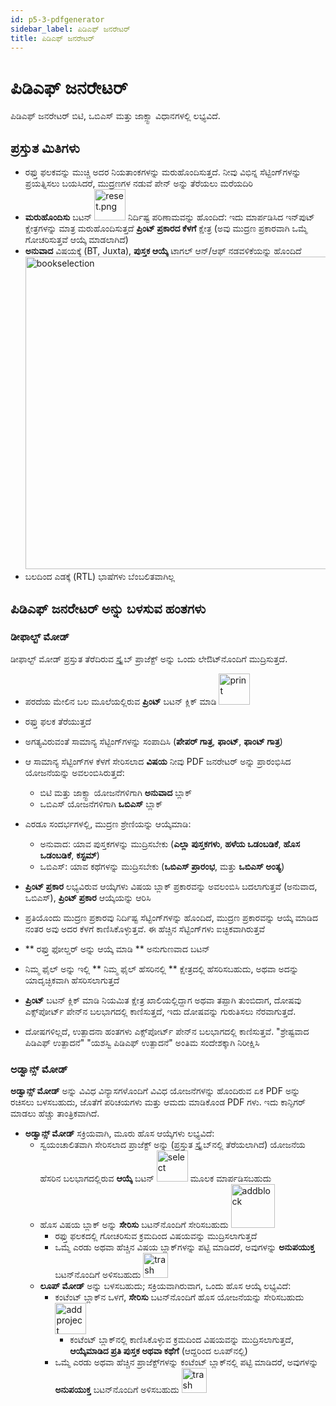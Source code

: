 ```yaml
---
id: p5-3-pdfgenerator
sidebar_label: ಪಿಡಿಎಫ್ ಜನರೇಟರ್
title: ಪಿಡಿಎಫ್ ಜನರೇಟರ್
---
```


# ಪಿಡಿಎಫ್ ಜನರೇಟರ್

ಪಿಡಿಎಫ್ ಜನರೇಟರ್ ಬಿಟಿ, ಒಬಿಎಸ್ ಮತ್ತು ಜಾಕ್ಸ್ಟಾ ವಿಧಾನಗಳಲ್ಲಿ ಲಭ್ಯವಿದೆ.

## ಪ್ರಸ್ತುತ ಮಿತಿಗಳು
- ರಫ್ತು ಫಲಕವನ್ನು ಮುಚ್ಚಿ ಅದರ ನಿಯತಾಂಕಗಳನ್ನು ಮರುಹೊಂದಿಸುತ್ತದೆ. ನೀವು ವಿಭಿನ್ನ ಸೆಟ್ಟಿಂಗ್‌ಗಳನ್ನು ಪ್ರಯತ್ನಿಸಲು ಬಯಸಿದರೆ, ಮುದ್ರಣಗಳ ನಡುವೆ ಪೇನ್ ಅನ್ನು ತೆರೆಯಲು ಮರೆಯದಿರಿ
- **ಮರುಹೊಂದಿಸು** ಬಟನ್ <img src="/0.7.0/Reset.png"  width="50px" alt="reset.png"/> ನಿರ್ದಿಷ್ಟ ಪರಿಣಾಮವನ್ನು ಹೊಂದಿದೆ: ಇದು ಮಾರ್ಪಡಿಸಿದ ಇನ್‌ಪುಟ್ ಕ್ಷೇತ್ರಗಳನ್ನು ಮಾತ್ರ ಮರುಹೊಂದಿಸುತ್ತದೆ **ಪ್ರಿಂಟ್ ಪ್ರಕಾರದ ಕೆಳಗೆ** ಕ್ಷೇತ್ರ (ಅವು ಮುದ್ರಣ ಪ್ರಕಾರವಾಗಿ ಒಮ್ಮೆ ಗೋಚರಿಸುತ್ತವೆ ಆಯ್ಕೆ ಮಾಡಲಾಗಿದೆ)
- **ಅನುವಾದ** ವಿಷಯಕ್ಕೆ (BT, Juxta), **ಪುಸ್ತಕ ಆಯ್ಕೆ** ಟಾಗಲ್ ಆನ್/ಆಫ್ ನಡವಳಿಕೆಯನ್ನು ಹೊಂದಿದೆ <img src="/0.8.1/kn_Bookselection.png"  width="500px" alt="bookselection"/>
- ಬಲದಿಂದ ಎಡಕ್ಕೆ (RTL) ಭಾಷೆಗಳು ಬೆಂಬಲಿತವಾಗಿಲ್ಲ

## ಪಿಡಿಎಫ್ ಜನರೇಟರ್ ಅನ್ನು ಬಳಸುವ ಹಂತಗಳು
### ಡೀಫಾಲ್ಟ್ ಮೋಡ್
ಡೀಫಾಲ್ಟ್ ಮೋಡ್ ಪ್ರಸ್ತುತ ತೆರೆದಿರುವ ಸ್ಕ್ರೈಬ್ ಪ್ರಾಜೆಕ್ಟ್ ಅನ್ನು ಒಂದು ಲೇಔಟ್‌ನೊಂದಿಗೆ ಮುದ್ರಿಸುತ್ತದೆ.
- ಪರದೆಯ ಮೇಲಿನ ಬಲ ಮೂಲೆಯಲ್ಲಿರುವ **ಪ್ರಿಂಟ್** ಬಟನ್ ಕ್ಲಿಕ್ ಮಾಡಿ <img src="/0.7.0/Print.png"  width="50px" alt="print"/>
- ರಫ್ತು ಫಲಕ ತೆರೆಯುತ್ತದೆ
- ಅಗತ್ಯವಿರುವಂತೆ ಸಾಮಾನ್ಯ ಸೆಟ್ಟಿಂಗ್‌ಗಳನ್ನು ಸಂಪಾದಿಸಿ (**ಪೇಪರ್ ಗಾತ್ರ**, **ಫಾಂಟ್**, **ಫಾಂಟ್ ಗಾತ್ರ**)
- ಆ ಸಾಮಾನ್ಯ ಸೆಟ್ಟಿಂಗ್‌ಗಳ ಕೆಳಗೆ ಸೇರಿಸಲಾದ **ವಿಷಯ** ನೀವು PDF ಜನರೇಟರ್ ಅನ್ನು ಪ್ರಾರಂಭಿಸಿದ ಯೋಜನೆಯನ್ನು ಅವಲಂಬಿಸಿರುತ್ತದೆ:
  - ಬಿಟಿ ಮತ್ತು ಜಾಕ್ಸ್ಟಾ ಯೋಜನೆಗಳಿಗಾಗಿ **ಅನುವಾದ** ಬ್ಲಾಕ್
  - ಒಬಿಎಸ್ ಯೋಜನೆಗಳಿಗಾಗಿ **ಒಬಿಎಸ್** ಬ್ಲಾಕ್
- ಎರಡೂ ಸಂದರ್ಭಗಳಲ್ಲಿ, ಮುದ್ರಣ ಶ್ರೇಣಿಯನ್ನು ಆಯ್ಕೆಮಾಡಿ:
  - ಅನುವಾದ: ಯಾವ ಪುಸ್ತಕಗಳನ್ನು ಮುದ್ರಿಸಬೇಕು (**ಎಲ್ಲಾ ಪುಸ್ತಕಗಳು**, **ಹಳೆಯ ಒಡಂಬಡಿಕೆ**, **ಹೊಸ ಒಡಂಬಡಿಕೆ**, **ಕಸ್ಟಮ್**)
  - ಒಬಿಎಸ್: ಯಾವ ಕಥೆಗಳನ್ನು ಮುದ್ರಿಸಬೇಕು (**ಒಬಿಎಸ್ ಪ್ರಾರಂಭ**, ಮತ್ತು **ಒಬಿಎಸ್ ಅಂತ್ಯ**)

- **ಪ್ರಿಂಟ್ ಪ್ರಕಾರ** ಲಭ್ಯವಿರುವ ಆಯ್ಕೆಗಳು ವಿಷಯ ಬ್ಲಾಕ್ ಪ್ರಕಾರವನ್ನು ಅವಲಂಬಿಸಿ ಬದಲಾಗುತ್ತವೆ (ಅನುವಾದ, ಒಬಿಎಸ್), **ಪ್ರಿಂಟ್ ಪ್ರಕಾರ** ಆಯ್ಕೆಯನ್ನು ಆರಿಸಿ
- ಪ್ರತಿಯೊಂದು ಮುದ್ರಣ ಪ್ರಕಾರವು ನಿರ್ದಿಷ್ಟ ಸೆಟ್ಟಿಂಗ್‌ಗಳನ್ನು ಹೊಂದಿದೆ, ಮುದ್ರಣ ಪ್ರಕಾರವನ್ನು ಆಯ್ಕೆ ಮಾಡಿದ ನಂತರ ಅವು ಅದರ ಕೆಳಗೆ ಕಾಣಿಸಿಕೊಳ್ಳುತ್ತವೆ. ಈ ಹೆಚ್ಚಿನ ಸೆಟ್ಟಿಂಗ್‌ಗಳು ಐಚ್ಛಿಕವಾಗಿರುತ್ತವೆ
- ** ರಫ್ತು ಫೋಲ್ಡರ್ ಅನ್ನು ಆಯ್ಕೆ ಮಾಡಿ ** ಅನುಗುಣವಾದ ಬಟನ್
- ನಿಮ್ಮ ಫೈಲ್ ಅನ್ನು ಇಲ್ಲಿ ** ನಿಮ್ಮ ಫೈಲ್ ಹೆಸರಿನಲ್ಲಿ ** ಕ್ಷೇತ್ರದಲ್ಲಿ ಹೆಸರಿಸಬಹುದು, ಅಥವಾ ಅದನ್ನು ಯಾದೃಚ್ಛಿಕವಾಗಿ ಹೆಸರಿಸಲಾಗುತ್ತದೆ
- **ಪ್ರಿಂಟ್** ಬಟನ್ ಕ್ಲಿಕ್ ಮಾಡಿ
ನಿಯಮಿತ ಕ್ಷೇತ್ರ ಖಾಲಿಯಲ್ಲಿದ್ದಾಗ ಅಥವಾ ತಪ್ಪಾಗಿ ತುಂಬಿದಾಗ, ದೋಷವು ಎಕ್ಸ್‌ಪೋರ್ಟ್ ಪೇನ್‌ನ ಬಲಭಾಗದಲ್ಲಿ ಕಾಣಿಸುತ್ತದೆ, ಇದು ದೋಷವನ್ನು ಗುರುತಿಸಲು ನೆರವಾಗುತ್ತದೆ.
- ದೋಷಗಳಿಲ್ಲದೆ, ಉತ್ಪಾದನಾ ಹಂತಗಳು ಎಕ್ಸ್‌ಪೋರ್ಟ್ ಪೇನ್‌ನ ಬಲಭಾಗದಲ್ಲಿ ಕಾಣಿಸುತ್ತವೆ. "ಶ್ರೇಷ್ಟವಾದ ಪಿಡಿಎಫ್ ಉತ್ಪಾದನೆ" "ಯಶಸ್ವಿ ಪಿಡಿಎಫ್ ಉತ್ಪಾದನೆ" ಅಂತಿಮ ಸಂದೇಶಕ್ಕಾಗಿ ನಿರೀಕ್ಷಿಸಿ

### ಅಡ್ವಾನ್ಸ್  ಮೋಡ್
**ಅಡ್ವಾನ್ಸ್ ಮೋಡ್** ಅನ್ನು ವಿವಿಧ ವಿನ್ಯಾಸಗಳೊಂದಿಗೆ ವಿವಿಧ ಯೋಜನೆಗಳನ್ನು ಹೊಂದಿರುವ ಏಕ PDF ಅನ್ನು ರಚಿಸಲು ಬಳಸಬಹುದು, ಜೊತೆಗೆ ಪರಿಚಯಗಳು ಮತ್ತು ಆಮದು ಮಾಡಿಕೊಂಡ PDF ಗಳು. ಇದು ಕಾನ್ಫಿಗರ್ ಮಾಡಲು ಹೆಚ್ಚು ತಾಂತ್ರಿಕವಾಗಿದೆ.
- **ಅಡ್ವಾನ್ಸ್ ಮೋಡ್** ಸಕ್ರಿಯವಾಗಿ, ಮೂರು ಹೊಸ ಆಯ್ಕೆಗಳು ಲಭ್ಯವಿದೆ:
  - ಸ್ವಯಂಚಾಲಿತವಾಗಿ ಸೇರಿಸಲಾದ ಪ್ರಾಜೆಕ್ಟ್ ಅನ್ನು (ಪ್ರಸ್ತುತ ಸ್ಕ್ರೈಬ್‌ನಲ್ಲಿ ತೆರೆಯಲಾಗಿದೆ) ಯೋಜನೆಯ ಹೆಸರಿನ ಬಲಭಾಗದಲ್ಲಿರುವ **ಆಯ್ಕೆ** ಬಟನ್ <img src="/0.7.0/Select.png"  width="50px" alt="select"/> ಮೂಲಕ ಮಾರ್ಪಡಿಸಬಹುದು
  - ಹೊಸ ವಿಷಯ ಬ್ಲಾಕ್ ಅನ್ನು **ಸೇರಿಸು** ಬಟನ್‌ನೊಂದಿಗೆ ಸೇರಿಸಬಹುದು <img src="/0.7.0/Addblock.png"  width="70px" alt="addblock"/>
    - ರಫ್ತು ಫಲಕದಲ್ಲಿ ಗೋಚರಿಸುವ ಕ್ರಮದಿಂದ ವಿಷಯವನ್ನು ಮುದ್ರಿಸಲಾಗುತ್ತದೆ
    - ಒಮ್ಮೆ ಎರಡು ಅಥವಾ ಹೆಚ್ಚಿನ ವಿಷಯ ಬ್ಲಾಕ್‌ಗಳನ್ನು ಪಟ್ಟಿ ಮಾಡಿದರೆ, ಅವುಗಳನ್ನು **ಅನುಪಯುಕ್ತ** ಬಟನ್‌ನೊಂದಿಗೆ ಅಳಿಸಬಹುದು <img src="/0.7.0/Trash.png"  width="40px" alt="trash"/>
  - **ಲೂಪ್ ಮೋಡ್** ಅನ್ನು ಬಳಸಬಹುದು; ಸಕ್ರಿಯವಾಗಿರುವಾಗ, ಒಂದು ಹೊಸ ಆಯ್ಕೆ ಲಭ್ಯವಿದೆ:
    - ಕಂಟೆಂಟ್ ಬ್ಲಾಕ್‌ನ ಒಳಗೆ, **ಸೇರಿಸು** ಬಟನ್‌ನೊಂದಿಗೆ ಹೊಸ ಯೋಜನೆಯನ್ನು ಸೇರಿಸಬಹುದು <img src="/0.7.0/Addproject.png"  width="50px" alt="addproject"/>
      - ಕಂಟೆಂಟ್ ಬ್ಲಾಕ್‌ನಲ್ಲಿ ಕಾಣಿಸಿಕೊಳ್ಳುವ ಕ್ರಮದಿಂದ ವಿಷಯವನ್ನು ಮುದ್ರಿಸಲಾಗುತ್ತದೆ, **ಆಯ್ಕೆಮಾಡಿದ ಪ್ರತಿ ಪುಸ್ತಕ ಅಥವಾ ಕಥೆಗೆ** (ಆದ್ದರಿಂದ ಲೂಪ್‌ನಲ್ಲಿ)
     - ಒಮ್ಮೆ ಎರಡು ಅಥವಾ ಹೆಚ್ಚಿನ ಪ್ರಾಜೆಕ್ಟ್‌ಗಳನ್ನು ಕಂಟೆಂಟ್ ಬ್ಲಾಕ್‌ನಲ್ಲಿ ಪಟ್ಟಿ ಮಾಡಿದರೆ, ಅವುಗಳನ್ನು **ಅನುಪಯುಕ್ತ** ಬಟನ್‌ನೊಂದಿಗೆ ಅಳಿಸಬಹುದು <img src="/0.7.0/Trash.png"  width="40px" alt="trash"/>